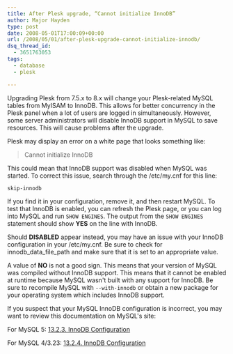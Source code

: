 ```yaml
---
title: After Plesk upgrade, “Cannot initialize InnoDB”
author: Major Hayden
type: post
date: 2008-05-01T17:00:09+00:00
url: /2008/05/01/after-plesk-upgrade-cannot-initialize-innodb/
dsq_thread_id:
  - 3651763053
tags:
  - database
  - plesk

---
```

Upgrading Plesk from 7.5.x to 8.x will change your Plesk-related MySQL tables from MyISAM to InnoDB. This allows for better concurrency in the Plesk panel when a lot of users are logged in simultaneously. However, some server administrators will disable InnoDB support in MySQL to save resources. This will cause problems after the upgrade.

Plesk may display an error on a white page that looks something like:

> Cannot initialize InnoDB

This could mean that InnoDB support was disabled when MySQL was started. To correct this issue, search through the /etc/my.cnf for this line:

`skip-innodb`

If you find it in your configuration, remove it, and then restart MySQL. To test that InnoDB is enabled, you can refresh the Plesk page, or you can log into MySQL and run `SHOW ENGINES`. The output from the `SHOW ENGINES` statement should show **YES** on the line with InnoDB.

Should **DISABLED** appear instead, you may have an issue with your InnoDB configuration in your /etc/my.cnf. Be sure to check for innodb\_data\_file_path and make sure that it is set to an appropriate value.

A value of **NO** is not a good sign. This means that your version of MySQL was compiled without InnoDB support. This means that it cannot be enabled at runtime because MySQL wasn't built with any support for InnoDB. Be sure to recompile MySQL with `--with-innodb` or obtain a new package for your operating system which includes InnoDB support.

If you suspect that your MySQL InnoDB configuration is incorrect, you may want to review this documentation on MySQL's site:

For MySQL 5: [13.2.3. InnoDB Configuration][1]

For MySQL 4/3.23: [13.2.4. InnoDB Configuration][2]

 [1]: http://dev.mysql.com/doc/refman/5.0/en/innodb-configuration.html
 [2]: http://dev.mysql.com/doc/refman/4.1/en/innodb-configuration.html
